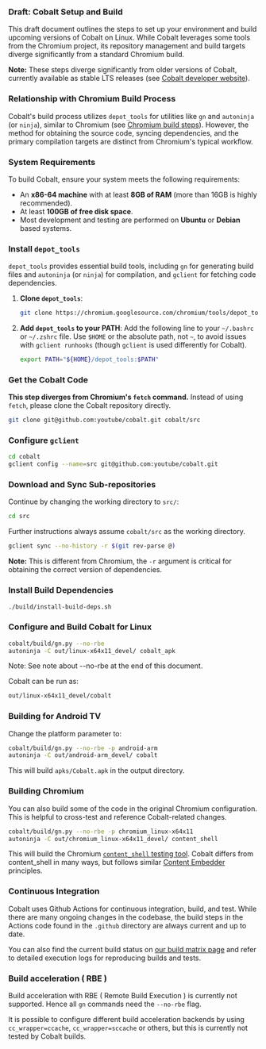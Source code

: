 ### Draft: Cobalt Setup and Build

This draft document outlines the steps to set up your environment and build upcoming versions of Cobalt on Linux. While Cobalt leverages some tools from the Chromium project, its repository management and build targets diverge significantly from a standard Chromium build.

**Note:** These steps diverge significantly from older versions of Cobalt, currently available as stable LTS releases (see [Cobalt developer website](https://developers.google.com/youtube/cobalt/docs/development/setup-linux)).

### Relationship with Chromium Build Process

Cobalt's build process utilizes `depot_tools` for utilities like `gn` and `autoninja` (or `ninja`), similar to Chromium (see [Chromium build steps](https://chromium.googlesource.com/chromium/src/+/main/docs/linux/build_instructions.md)). However, the method for obtaining the source code, syncing dependencies, and the primary compilation targets are distinct from Chromium's typical workflow.

### System Requirements

To build Cobalt, ensure your system meets the following requirements:

*   An **x86-64 machine** with at least **8GB of RAM** (more than 16GB is highly recommended).
*   At least **100GB of free disk space**.
*   Most development and testing are performed on **Ubuntu** or **Debian** based systems.

### Install `depot_tools`

`depot_tools` provides essential build tools, including `gn` for generating build files and `autoninja` (or `ninja`) for compilation, and `gclient` for fetching code dependencies.

1.  **Clone `depot_tools`**:
    ```sh
    git clone https://chromium.googlesource.com/chromium/tools/depot_tools.git
    ```
2.  **Add `depot_tools` to your PATH**: Add the following line to your `~/.bashrc` or `~/.zshrc` file. Use `$HOME` or the absolute path, not `~`, to avoid issues with `gclient runhooks` (though `gclient` is used differently for Cobalt).
    ```sh
    export PATH="${HOME}/depot_tools:$PATH"
    ```

### Get the Cobalt Code

**This step diverges from Chromium's `fetch` command.** Instead of using `fetch`, please clone the Cobalt repository directly.

```sh
git clone git@github.com:youtube/cobalt.git cobalt/src
```

### Configure `gclient`

```sh
cd cobalt
gclient config --name=src git@github.com:youtube/cobalt.git
```

### Download and Sync Sub-repositories

Continue by changing the working directory to `src/`:
```sh
cd src
```
Further instructions always assume `cobalt/src` as the working directory.

```sh
gclient sync --no-history -r $(git rev-parse @)
```

**Note:** This is different from Chromium, the `-r` argument is critical for obtaining the correct version of dependencies.

### Install Build Dependencies

```sh
./build/install-build-deps.sh
```

### Configure and Build Cobalt for Linux

```sh
cobalt/build/gn.py --no-rbe
autoninja -C out/linux-x64x11_devel/ cobalt_apk
```

Note: See note about --no-rbe at the end of this document.

Cobalt can be run as:

```sh
out/linux-x64x11_devel/cobalt
```

### Building for Android TV

Change the platform parameter to:

```sh
cobalt/build/gn.py --no-rbe -p android-arm
autoninja -C out/android-arm_devel/ cobalt
```

This will build `apks/Cobalt.apk` in the output directory.

### Building Chromium

You can also build some of the code in the original Chromium configuration. This is helpful to cross-test and reference Cobalt-related changes.

```sh
cobalt/build/gn.py --no-rbe -p chromium_linux-x64x11
autoninja -C out/chromium_linux-x64x11_devel/ content_shell
```

This will build the Chromium [`content_shell` testing tool](https://chromium.googlesource.com/chromium/src/+/HEAD/docs/testing/web_tests_in_content_shell.md).
Cobalt differs from content_shell in many ways, but follows similar [Content Embedder](https://chromium.googlesource.com/chromium/src/+/HEAD/content/README.md) principles.

### Continuous Integration

Cobalt uses Github Actions for continuous integration, build, and test. While there are many ongoing changes in the codebase, the build
steps in the Actions code found in the `.github` directory are always current and up to date.

You can also find the current build status on [our build matrix page](https://github.com/youtube/cobalt/blob/main/cobalt/BUILD_STATUS.md) and refer to detailed execution logs for reproducing builds and tests.


### Build acceleration ( RBE )

Build acceleration with RBE ( Remote Build Execution ) is currently not supported. Hence all `gn` commands need the `--no-rbe` flag.

It is possible to configure different build acceleration backends by using `cc_wrapper=ccache`, `cc_wrapper=sccache` or others, but this is currently not tested by Cobalt builds.
